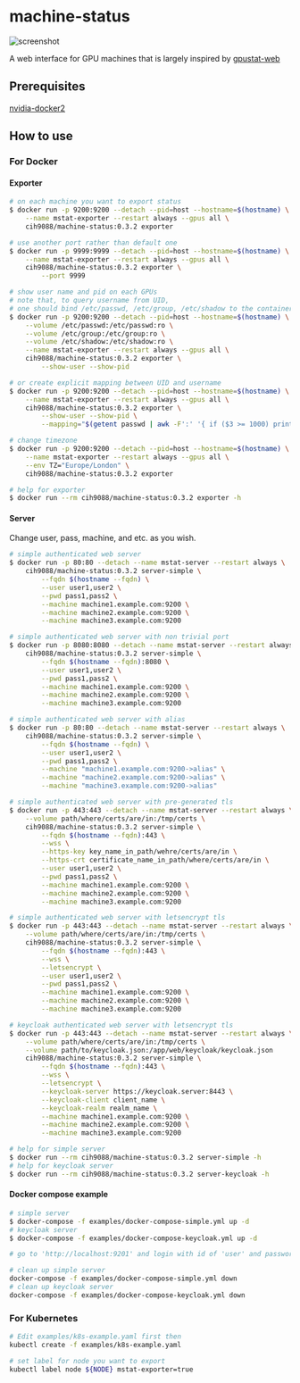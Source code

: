 # machine-status
![screenshot](https://imgur.com/kFTAvDS.png)

A web interface for GPU machines that is largely inspired by [gpustat-web](https://github.com/wookayin/gpustat-web)

## Prerequisites
[nvidia-docker2](https://docs.nvidia.com/datacenter/cloud-native/container-toolkit/install-guide.html)

## How to use

### For Docker
#### Exporter
```bash
# on each machine you want to export status
$ docker run -p 9200:9200 --detach --pid=host --hostname=$(hostname) \
    --name mstat-exporter --restart always --gpus all \
    cih9088/machine-status:0.3.2 exporter

# use another port rather than default one
$ docker run -p 9999:9999 --detach --pid=host --hostname=$(hostname) \
    --name mstat-exporter --restart always --gpus all \
    cih9088/machine-status:0.3.2 exporter \
        --port 9999

# show user name and pid on each GPUs
# note that, to query username from UID,
# one should bind /etc/passwd, /etc/group, /etc/shadow to the container
$ docker run -p 9200:9200 --detach --pid=host --hostname=$(hostname) \
    --volume /etc/passwd:/etc/passwd:ro \
    --volume /etc/group:/etc/group:ro \
    --volume /etc/shadow:/etc/shadow:ro \
    --name mstat-exporter --restart always --gpus all \
    cih9088/machine-status:0.3.2 exporter \
        --show-user --show-pid

# or create explicit mapping between UID and username
$ docker run -p 9200:9200 --detach --pid=host --hostname=$(hostname) \
    --name mstat-exporter --restart always --gpus all \
    cih9088/machine-status:0.3.2 exporter \
        --show-user --show-pid \
        --mapping="$(getent passwd | awk -F':' '{ if ($3 >= 1000) printf "%s:%s ", $1, $3; }')"

# change timezone
$ docker run -p 9200:9200 --detach --pid=host --hostname=$(hostname) \
    --name mstat-exporter --restart always --gpus all \
    --env TZ="Europe/London" \
    cih9088/machine-status:0.3.2 exporter

# help for exporter
$ docker run --rm cih9088/machine-status:0.3.2 exporter -h
```

<!-- ##### Environment variables -->
<!-- - **MSTAT_PORT**: Port to serve. Defaults to `9200`. -->
<!-- - **MSTAT_SHOW_USER**: Show user name of process. Defaults to `false`. -->
<!-- - **MSTAT_SHOW_PID**: Show PID. Defaults to `false`. -->
<!-- - **MSTAT_SHOW_POWER**: Show power consumption. Defaults to `false`. -->
<!-- - **MSTAT_SHOW_CMD**: Show command. Defaults to `true`. -->
<!-- - **MSTAT_SHOW_FAN**: Show fan speed. Defaults to `false`. -->
<!-- - **MSTAT_MAPPING**: Mapping between username and UID. Defualts to ``. -->

#### Server
Change user, pass, machine, and etc. as you wish.
```bash
# simple authenticated web server
$ docker run -p 80:80 --detach --name mstat-server --restart always \
    cih9088/machine-status:0.3.2 server-simple \
        --fqdn $(hostname --fqdn) \
        --user user1,user2 \
        --pwd pass1,pass2 \
        --machine machine1.example.com:9200 \
        --machine machine2.example.com:9200 \
        --machine machine3.example.com:9200

# simple authenticated web server with non trivial port
$ docker run -p 8080:8080 --detach --name mstat-server --restart always \
    cih9088/machine-status:0.3.2 server-simple \
        --fqdn $(hostname --fqdn):8080 \
        --user user1,user2 \
        --pwd pass1,pass2 \
        --machine machine1.example.com:9200 \
        --machine machine2.example.com:9200 \
        --machine machine3.example.com:9200

# simple authenticated web server with alias
$ docker run -p 80:80 --detach --name mstat-server --restart always \
    cih9088/machine-status:0.3.2 server-simple \
        --fqdn $(hostname --fqdn) \
        --user user1,user2 \
        --pwd pass1,pass2 \
        --machine "machine1.example.com:9200->alias" \
        --machine "machine2.example.com:9200->alias" \
        --machine "machine3.example.com:9200->alias"

# simple authenticated web server with pre-generated tls
$ docker run -p 443:443 --detach --name mstat-server --restart always \
    --volume path/where/certs/are/in:/tmp/certs \
    cih9088/machine-status:0.3.2 server-simple \
        --fqdn $(hostname --fqdn):443 \
        --wss \
        --https-key key_name_in_path/wehre/certs/are/in \
        --https-crt certificate_name_in_path/where/certs/are/in \
        --user user1,user2 \
        --pwd pass1,pass2 \
        --machine machine1.example.com:9200 \
        --machine machine2.example.com:9200 \
        --machine machine3.example.com:9200

# simple authenticated web server with letsencrypt tls
$ docker run -p 443:443 --detach --name mstat-server --restart always \
    --volume path/where/certs/are/in:/tmp/certs \
    cih9088/machine-status:0.3.2 server-simple \
        --fqdn $(hostname --fqdn):443 \
        --wss \
        --letsencrypt \
        --user user1,user2 \
        --pwd pass1,pass2 \
        --machine machine1.example.com:9200 \
        --machine machine2.example.com:9200 \
        --machine machine3.example.com:9200

# keycloak authenticated web server with letsencrypt tls
$ docker run -p 443:443 --detach --name mstat-server --restart always \
    --volume path/where/certs/are/in:/tmp/certs \
    --volume path/to/keycloak.json:/app/web/keycloak/keycloak.json
    cih9088/machine-status:0.3.2 server-simple \
        --fqdn $(hostname --fqdn):443 \
        --wss \
        --letsencrypt \
        --keycloak-server https://keycloak.server:8443 \
        --keycloak-client client_name \
        --keycloak-realm realm_name \
        --machine machine1.example.com:9200 \
        --machine machine2.example.com:9200 \
        --machine machine3.example.com:9200

# help for simple server
$ docker run --rm cih9088/machine-status:0.3.2 server-simple -h
# help for keycloak server
$ docker run --rm cih9088/machine-status:0.3.2 server-keycloak -h
```

#### Docker compose example
```bash
# simple server
$ docker-compose -f examples/docker-compose-simple.yml up -d
# keycloak server
$ docker-compose -f examples/docker-compose-keycloak.yml up -d

# go to 'http://localhost:9201' and login with id of 'user' and password of 'pwd'

# clean up simple server
docker-compose -f examples/docker-compose-simple.yml down
# clean up keycloak server
docker-compose -f examples/docker-compose-keycloak.yml down
```


### For Kubernetes
```bash
# Edit examples/k8s-example.yaml first then
kubectl create -f examples/k8s-example.yaml

# set label for node you want to export
kubectl label node ${NODE} mstat-exporter=true
```
